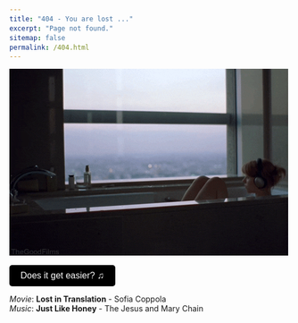 ```yaml
---
title: "404 - You are lost ..."
excerpt: "Page not found."
sitemap: false
permalink: /404.html
---
```


<!-- ![Timber Hearth](../files/misc/outer.gif)

<button onclick="document.getElementById('audioPlayer').play()" 
        style="background-color:rgb(0, 0, 0); color: white; border: none; padding: 10px 20px; font-size: 16px; border-radius: 5px; cursor: pointer;">
    New expedition ♫
</button>

<audio id="audioPlayer" loop>
  <source src="/files/misc/campfire_song.mp3" type="audio/mpeg">
</audio>

**Game**: *Outer Wilds* - Möbius, Annapurna Interactive <br>
**Music**: *Campfire Song* - Andrew Prahlow -->

<!-- //////////////// -->

![Tokyo](../files/misc/lost_in_translation.gif)

<button onclick="document.getElementById('audioPlayer').play()" 
        style="background-color:rgb(0, 0, 0); color: white; border: none; padding: 10px 20px; font-size: 16px; border-radius: 5px; cursor: pointer;">
    Does it get easier? ♫
</button>

<audio id="audioPlayer" loop>
  <source src="/files/misc/just_like_honey.mp3" type="audio/mpeg">
</audio>

*Movie*: **Lost in Translation** - Sofia Coppola <br>
*Music*: **Just Like Honey** - The Jesus and Mary Chain

<!--

<div class="tenor-gif-embed" data-postid="8603926" data-share-method="host" data-aspect-ratio="1.90476" data-width="100%"><a href="https://tenor.com/view/lost-in-translation-lost-in-translation-gifs-scarlet-johansson-bill-murray-midlife-crisis-gif-8603926">Midlife Crisis GIF</a>from <a href="https://tenor.com/search/lost+in+translation-gifs">Lost In Translation GIFs</a></div> <script type="text/javascript" async src="https://tenor.com/embed.js"></script>

OUTER WILDS GIF


  ]; -->